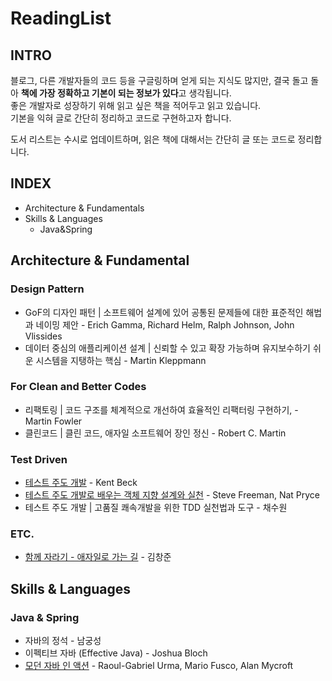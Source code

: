 # ReadingList


## INTRO
블로그, 다른 개발자들의 코드 등을 구글링하며 얻게 되는 지식도 많지만, 결국 돌고 돌아 **책에 가장 정확하고 기본이 되는 정보가 있다**고 생각됩니다.  
좋은 개발자로 성장하기 위해 읽고 싶은 책을 적어두고 읽고 있습니다.  
기본을 익혀 글로 간단히 정리하고 코드로 구현하고자 합니다.  

도서 리스트는 수시로 업데이트하며, 읽은 책에 대해서는 간단히 글 또는 코드로 정리합니다.


## INDEX
- Architecture & Fundamentals
- Skills & Languages
  - Java&Spring


## Architecture & Fundamental

### Design Pattern
- GoF의 디자인 패턴 | 소프트웨어 설계에 있어 공통된 문제들에 대한 표준적인 해법과 네이밍 제안 - Erich Gamma, Richard Helm, Ralph Johnson, John Vlissides
- 데이터 중심의 애플리케이션 설계 | 신뢰할 수 있고 확장 가능하며 유지보수하기 쉬운 시스템을 지탱하는 핵심 - Martin Kleppmann

### For Clean and Better Codes
- 리팩토링 | 코드 구조를 체계적으로 개선하여 효율적인 리팩터링 구현하기, - Martin Fowler
- 클린코드 | 클린 코드, 애자일 소프트웨어 장인 정신 - Robert C. Martin

### Test Driven
- [테스트 주도 개발](http://www.kyobobook.co.kr/product/detailViewKor.laf?ejkGb=KOR&mallGb=KOR&barcode=9788966261024&orderClick=LAG&Kc=) - Kent Beck
- [테스트 주도 개발로 배우는 객체 지향 설계와 실천](http://www.kyobobook.co.kr/product/detailViewKor.laf?ejkGb=KOR&mallGb=KOR&barcode=9788966260836&orderClick=LAG&Kc=) - Steve Freeman, Nat Pryce
- 테스트 주도 개발 | 고품질 쾌속개발을 위한 TDD 실천법과 도구 - 채수원

### ETC.
- [함께 자라기 - 애자일로 가는 길](http://www.kyobobook.co.kr/product/detailViewKor.laf?ejkGb=KOR&mallGb=KOR&barcode=9788966262335&orderClick=LAG&Kc=) - 김창준


## Skills & Languages

### Java & Spring
- 자바의 정석 - 남궁성
- 이펙티브 자바 (Effective Java) - Joshua Bloch
- [모던 자바 인 액션](http://www.kyobobook.co.kr/product/detailViewKor.laf?ejkGb=KOR&mallGb=KOR&barcode=9791162242025&orderClick=LEa&Kc=) - Raoul-Gabriel Urma, Mario Fusco, Alan Mycroft
